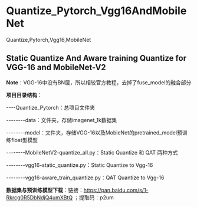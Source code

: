 # Quantize_Pytorch_Vgg16AndMobileNet
Quantize,Pytorch,Vgg16,MobileNet

## Static Quantize And Aware training Quantize for VGG-16 and MobileNet-V2 


**Note**：VGG-16中没有BN层，所以相较官方教程，去掉了fuse_model的融合部分

**项目目录结构**：

----Quantize_Pytorch：总项目文件夹

--------data：文件夹，存储imagenet_1k数据集

--------model：文件夹，存储VGG-16以及MobieNet的pretrained_model预训练float型模型

--------MobileNetV2-quantize_all.py：Static Quantize 和 QAT 两种方式

--------vgg16-static_quantize.py：Static Quantize to Vgg-16

--------vgg16-aware_train_quantize.py：QAT Quantize to Vgg-16

**数据集与预训练模型下载**：链接：https://pan.baidu.com/s/1-Rkrcg0R5DbNdjQ4umXBtQ ；提取码：p2um 
